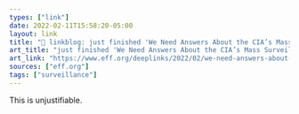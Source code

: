 ```yaml
---
types: ["link"]
date: 2022-02-11T15:58:20-05:00
layout: link
title: "🔗 linkblog: just finished 'We Need Answers About the CIA’s Mass Surveillance | Electronic Frontier Foundation'"
art_title: "just finished 'We Need Answers About the CIA’s Mass Surveillance | Electronic Frontier Foundation"
art_link: "https://www.eff.org/deeplinks/2022/02/we-need-answers-about-cias-mass-surveillance"
sources: ["eff.org"]
tags: ["surveillance"]
---
```

This is unjustifiable.
